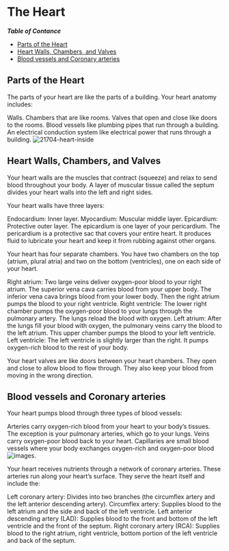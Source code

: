 # The Heart 

**_Table of Contance_**

- [Parts of the Heart](#Parts-of-the-Heart)              
- [Heart Walls, Chambers, and Valves ](#Heart-Walls-,-Chambers-,-and-Valves)
- [Blood vessels and Coronary arteries](#Blood-vessels-and-Coronary-arteries)                                                                                                                                                                                                                                                                    

## Parts of the Heart 

The parts of your heart are like the parts of a building. Your heart anatomy includes:

Walls.
Chambers that are like rooms.
Valves that open and close like doors to the rooms.
Blood vessels like plumbing pipes that run through a building.
An electrical conduction system like electrical power that runs through a building.
![21704-heart-inside](https://github.com/user-attachments/assets/f89fd1ee-726b-4fb5-b541-e25f2ed2de22)

## Heart Walls, Chambers, and Valves 

Your heart walls are the muscles that contract (squeeze) and relax to send blood throughout your body. A layer of muscular tissue called the septum divides your heart walls into the left and right sides.

Your heart walls have three layers:

Endocardium: Inner layer.
Myocardium: Muscular middle layer.
Epicardium: Protective outer layer.
The epicardium is one layer of your pericardium. The pericardium is a protective sac that covers your entire heart. It produces fluid to lubricate your heart and keep it from rubbing against other organs.

Your heart has four separate chambers. You have two chambers on the top (atrium, plural atria) and two on the bottom (ventricles), one on each side of your heart.

Right atrium: Two large veins deliver oxygen-poor blood to your right atrium. The superior vena cava carries blood from your upper body. The inferior vena cava brings blood from your lower body. Then the right atrium pumps the blood to your right ventricle.
Right ventricle: The lower right chamber pumps the oxygen-poor blood to your lungs through the pulmonary artery. The lungs reload the blood with oxygen.
Left atrium: After the lungs fill your blood with oxygen, the pulmonary veins carry the blood to the left atrium. This upper chamber pumps the blood to your left ventricle.
Left ventricle: The left ventricle is slightly larger than the right. It pumps oxygen-rich blood to the rest of your body.

Your heart valves are like doors between your heart chambers. They open and close to allow blood to flow through. They also keep your blood from moving in the wrong direction.

## Blood vessels and Coronary arteries
Your heart pumps blood through three types of blood vessels:

Arteries carry oxygen-rich blood from your heart to your body’s tissues. The exception is your pulmonary arteries, which go to your lungs.
Veins carry oxygen-poor blood back to your heart.
Capillaries are small blood vessels where your body exchanges oxygen-rich and oxygen-poor blood
![images](https://github.com/user-attachments/assets/55096ea4-263f-4673-86c8-b5a37b46f197).

Your heart receives nutrients through a network of coronary arteries. These arteries run along your heart’s surface. They serve the heart itself and include the:

Left coronary artery: Divides into two branches (the circumflex artery and the left anterior descending artery).
Circumflex artery: Supplies blood to the left atrium and the side and back of the left ventricle.
Left anterior descending artery (LAD): Supplies blood to the front and bottom of the left ventricle and the front of the septum.
Right coronary artery (RCA): Supplies blood to the right atrium, right ventricle, bottom portion of the left ventricle and back of the septum.

